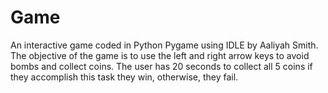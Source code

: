 # Game
An interactive game coded in Python Pygame using IDLE by Aaliyah Smith. 
The objective of the game is to use the left and right arrow keys to avoid bombs and collect coins. 
The user has 20 seconds to collect all 5 coins if they accomplish this task they win, otherwise, they fail. 
